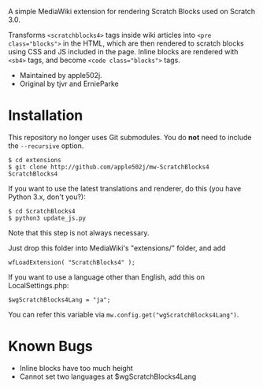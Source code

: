 
A simple MediaWiki extension for rendering Scratch Blocks used on Scratch 3.0.

Transforms `<scratchblocks4>` tags inside wiki articles into `<pre class="blocks">`
in the HTML, which are then rendered to scratch blocks using CSS and JS
included in the page. Inline blocks are rendered with `<sb4>` tags, and become
`<code class="blocks">` tags.

- Maintained by apple502j.
- Original by tjvr and ErnieParke


# Installation

This repository no longer uses Git submodules. You do **not** need to include the `--recursive` option.

    $ cd extensions
    $ git clone http://github.com/apple502j/mw-ScratchBlocks4 ScratchBlocks4

If you want to use the latest translations and renderer, do this (you have Python 3.x, don't you?):

    $ cd ScratchBlocks4
    $ python3 update_js.py

Note that this step is not always necessary.

Just drop this folder into MediaWiki's "extensions/" folder, and add

    wfLoadExtension( "ScratchBlocks4" );

If you want to use a language other than English, add this on LocalSettings.php:

    $wgScratchBlocks4Lang = "ja";

You can refer this variable via `mw.config.get("wgScratchBlocks4Lang")`.

# Known Bugs
* Inline blocks have too much height
* Cannot set two languages at $wgScratchBlocks4Lang
